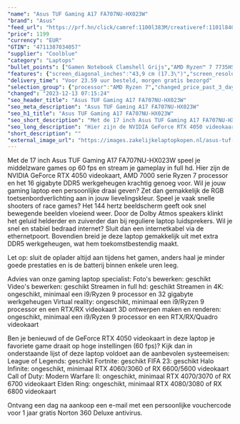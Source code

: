 ```yaml
---
"name": "Asus TUF Gaming A17 FA707NU-HX023W"
"brand": "Asus"
"feed_url": "https://prf.hn/click/camref:1100l383M/creativeref:1101l84031/destination:https%3A%2F%2Fwww.coolblue.nl%2Fproduct%2F922154"
"price": 1199
"currency": "EUR"
"GTIN": "4711387034057"
"supplier": "Coolblue"
"category": "Laptops"
"bullet_points": ["Gamen Notebook Clamshell Grijs","AMD Ryzen™ 7 7735HS 3,2 GHz","43,9 cm (17.3\") Full HD 1920 x 1080 Pixels IPS 16:9","16 GB DDR5-SDRAM 4800 MHz 2 x 8 GB","512 GB SSD","NVIDIA GeForce RTX 4050 6 GB NVIDIA G-SYNC AMD Radeon 680M","Wi-Fi 6 (802.11ax) Ethernet LAN 10,100,1000 Mbit/s Bluetooth 5.2","Lithium-Ion (Li-Ion) 90 Wh 240 W","Windows 11 Home 64-bit"]
"features": {"screen_diagonal_inches":"43,9 cm (17.3\")","screen_resolution":"1920 x 1080 Pixels","processor_family":"AMD Ryzen™ 7","memory_size":"16 GB","memory_type":"DDR5-SDRAM","total_storage_space":"512 GB","graphics_card":"NVIDIA GeForce RTX 4050","graphics_memory_size":"6 GB","operating_system":"Windows 11 Home","battery_capacity":"90 Wh","width":"395 mm","depth":"264 mm","weight":"2,6 kg","purpose_laptop":"Gaming"}
"delivery_time": "Voor 23.59 uur besteld, morgen gratis bezorgd"
"selection_group": {"processor":"AMD Ryzen 7","changed_price_past_3_days":false,"product_family":"TUF Gaming"}
"changed": "2023-12-13 07:15:24"
"seo_header_title": "Asus TUF Gaming A17 FA707NU-HX023W"
"seo_meta_description": "Asus TUF Gaming A17 FA707NU-HX023W"
"seo_h1_title": "Asus TUF Gaming A17 FA707NU-HX023W"
"seo_short_description": "Met de 17 inch Asus TUF Gaming A17 FA707NU-HX023W speel je middelzware games op 60 fps en stream je gameplay in full hd."
"seo_long_description": "Hier zijn de NVIDIA GeForce RTX 4050 videokaart, AMD 7000 serie Ryzen 7 processor en het 16 gigabyte DDR5 werkgeheugen krachtig genoeg voor. Wil je jouw gaming laptop een persoonlijke draai geven? Zet dan gemakkelijk de RGB toetsenbordverlichting aan in jouw lievelingskleur. Speel je vaak snelle shooters of race games? Het 144 hertz beeldscherm geeft ook snel bewegende beelden vloeiend weer. Door de Dolby Atmos speakers klinkt het geluid helderder en zuiverder dan bij reguliere laptop luidsprekers. Wil je snel en stabiel bedraad internet? Sluit dan een internetkabel via de ethernetpoort. Bovendien breid je deze laptop gemakkelijk uit met extra DDR5 werkgeheugen, wat hem toekomstbestendig maakt. \r\n\r\nLet op: sluit de oplader altijd aan tijdens het gamen, anders haal je minder goede prestaties en is de batterij binnen enkele uren leeg. \r\n\r\nAdvies van onze gaming laptop specialist:\r\nFoto's bewerken: geschikt\r\nVideo's bewerken: geschikt\r\nStreamen in full hd: geschikt\r\nStreamen in 4K: ongeschikt, minimaal een i9/Ryzen 9 processor en 32 gigabyte werkgeheugen\r\nVirtual reality: ongeschikt, minimaal een i9/Ryzen 9 processor en een RTX/RX videokaart\r\n3D ontwerpen maken en renderen: ongeschikt, minimaal een i9/Ryzen 9 processor en een RTX/RX/Quadro videokaart\r\n\r\nBen je benieuwd of de GeForce RTX 4050 videokaart in deze laptop je favoriete game draait op hoge instellingen (60 fps)? Kijk dan in onderstaande lijst of deze laptop voldoet aan de aanbevolen systeemeisen:\r\nLeague of Legends: geschikt\r\nFortnite: geschikt\r\nFIFA 23: geschikt\r\nHalo Infinite: ongeschikt, minimaal RTX 4060/3060 of RX 6600/5600 videokaart\r\nCall of Duty: Modern Warfare II: ongeschikt, minimaal RTX 4070/3070 of RX 6700 videokaart\r\nElden Ring: ongeschikt, minimaal RTX 4080/3080 of RX 6800 videokaart\r\n\r\nOntvang een dag na aankoop een e-mail met een persoonlijke vouchercode voor 1 jaar gratis Norton 360 Deluxe antivirus."
"short_description": ""
"external_image_url": "https://images.zakelijkelaptopkopen.nl/asus-tuf-gaming-a17-fa707nu-hx023w.webp"
---
```


Met de 17 inch Asus TUF Gaming A17 FA707NU-HX023W speel je middelzware games op 60 fps en stream je gameplay in full hd. Hier zijn de NVIDIA GeForce RTX 4050 videokaart, AMD 7000 serie Ryzen 7 processor en het 16 gigabyte DDR5 werkgeheugen krachtig genoeg voor. Wil je jouw gaming laptop een persoonlijke draai geven? Zet dan gemakkelijk de RGB toetsenbordverlichting aan in jouw lievelingskleur. Speel je vaak snelle shooters of race games? Het 144 hertz beeldscherm geeft ook snel bewegende beelden vloeiend weer. Door de Dolby Atmos speakers klinkt het geluid helderder en zuiverder dan bij reguliere laptop luidsprekers. Wil je snel en stabiel bedraad internet? Sluit dan een internetkabel via de ethernetpoort. Bovendien breid je deze laptop gemakkelijk uit met extra DDR5 werkgeheugen, wat hem toekomstbestendig maakt.

Let op: sluit de oplader altijd aan tijdens het gamen, anders haal je minder goede prestaties en is de batterij binnen enkele uren leeg.

Advies van onze gaming laptop specialist:
Foto's bewerken: geschikt
Video's bewerken: geschikt
Streamen in full hd: geschikt
Streamen in 4K: ongeschikt, minimaal een i9/Ryzen 9 processor en 32 gigabyte werkgeheugen
Virtual reality: ongeschikt, minimaal een i9/Ryzen 9 processor en een RTX/RX videokaart
3D ontwerpen maken en renderen: ongeschikt, minimaal een i9/Ryzen 9 processor en een RTX/RX/Quadro videokaart

Ben je benieuwd of de GeForce RTX 4050 videokaart in deze laptop je favoriete game draait op hoge instellingen (60 fps)? Kijk dan in onderstaande lijst of deze laptop voldoet aan de aanbevolen systeemeisen:
League of Legends: geschikt
Fortnite: geschikt
FIFA 23: geschikt
Halo Infinite: ongeschikt, minimaal RTX 4060/3060 of RX 6600/5600 videokaart
Call of Duty: Modern Warfare II: ongeschikt, minimaal RTX 4070/3070 of RX 6700 videokaart
Elden Ring: ongeschikt, minimaal RTX 4080/3080 of RX 6800 videokaart

Ontvang een dag na aankoop een e-mail met een persoonlijke vouchercode voor 1 jaar gratis Norton 360 Deluxe antivirus.